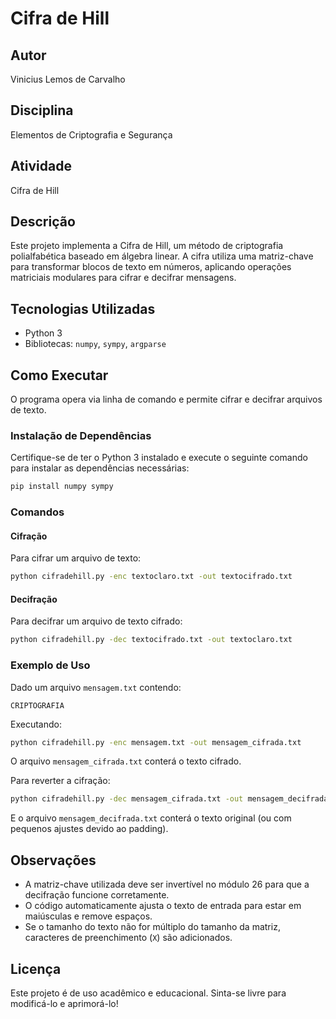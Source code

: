 # Cifra de Hill

## Autor
Vinicius Lemos de Carvalho

## Disciplina
Elementos de Criptografia e Segurança

## Atividade
Cifra de Hill

## Descrição
Este projeto implementa a Cifra de Hill, um método de criptografia polialfabética baseado em álgebra linear. A cifra utiliza uma matriz-chave para transformar blocos de texto em números, aplicando operações matriciais modulares para cifrar e decifrar mensagens.

## Tecnologias Utilizadas
- Python 3
- Bibliotecas: `numpy`, `sympy`, `argparse`

## Como Executar
O programa opera via linha de comando e permite cifrar e decifrar arquivos de texto.

### Instalação de Dependências
Certifique-se de ter o Python 3 instalado e execute o seguinte comando para instalar as dependências necessárias:

```sh
pip install numpy sympy
```

### Comandos

#### Cifração
Para cifrar um arquivo de texto:
```sh
python cifradehill.py -enc textoclaro.txt -out textocifrado.txt
```

#### Decifração
Para decifrar um arquivo de texto cifrado:
```sh
python cifradehill.py -dec textocifrado.txt -out textoclaro.txt
```

### Exemplo de Uso
Dado um arquivo `mensagem.txt` contendo:
```
CRIPTOGRAFIA
```
Executando:
```sh
python cifradehill.py -enc mensagem.txt -out mensagem_cifrada.txt
```
O arquivo `mensagem_cifrada.txt` conterá o texto cifrado.

Para reverter a cifração:
```sh
python cifradehill.py -dec mensagem_cifrada.txt -out mensagem_decifrada.txt
```
E o arquivo `mensagem_decifrada.txt` conterá o texto original (ou com pequenos ajustes devido ao padding).

## Observações
- A matriz-chave utilizada deve ser invertível no módulo 26 para que a decifração funcione corretamente.
- O código automaticamente ajusta o texto de entrada para estar em maiúsculas e remove espaços.
- Se o tamanho do texto não for múltiplo do tamanho da matriz, caracteres de preenchimento (`X`) são adicionados.

## Licença
Este projeto é de uso acadêmico e educacional. Sinta-se livre para modificá-lo e aprimorá-lo!
